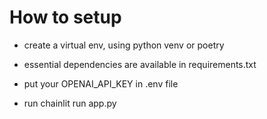 # How to setup

- create a virtual env, using python venv or poetry
- essential dependencies are available in requirements.txt
- put your OPENAI_API_KEY in .env file

- run chainlit run app.py
